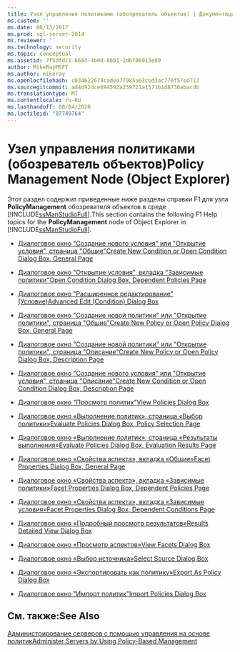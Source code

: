 ```yaml
---
title: Узел управления политиками (обозреватель объектов) | Документация Майкрософт
ms.custom: ''
ms.date: 06/13/2017
ms.prod: sql-server-2014
ms.reviewer: ''
ms.technology: security
ms.topic: conceptual
ms.assetid: 7f5dfdc1-6693-4b0d-8691-2d6f06913ed9
author: MikeRayMSFT
ms.author: mikeray
ms.openlocfilehash: c034622674cadea77985a03ced3ac776f57ed713
ms.sourcegitcommit: ad4d92dce894592a259721a1571b1d8736abacdb
ms.translationtype: MT
ms.contentlocale: ru-RU
ms.lasthandoff: 08/04/2020
ms.locfileid: "87749764"
---
```

# <a name="policy-management-node-object-explorer"></a><span data-ttu-id="7e77f-102">Узел управления политиками (обозреватель объектов)</span><span class="sxs-lookup"><span data-stu-id="7e77f-102">Policy Management Node (Object Explorer)</span></span>
  <span data-ttu-id="7e77f-103">Этот раздел содержит приведенные ниже разделы справки F1 для узла **PolicyManagement** обозревателя объектов в среде [!INCLUDE[ssManStudioFull](../../includes/ssmanstudiofull-md.md)].</span><span class="sxs-lookup"><span data-stu-id="7e77f-103">This section contains the following F1 Help topics for the **PolicyManagement** node of Object Explorer in [!INCLUDE[ssManStudioFull](../../includes/ssmanstudiofull-md.md)].</span></span>  
  
-   [<span data-ttu-id="7e77f-104">Диалоговое окно "Создание нового условия" или "Открытие условия", страница "Общие"</span><span class="sxs-lookup"><span data-stu-id="7e77f-104">Create New Condition or Open Condition Dialog Box, General Page</span></span>](../../integration-services/general-page-of-integration-services-designers-options.md)  
  
-   [<span data-ttu-id="7e77f-105">Диалоговое окно "Открытие условия", вкладка "Зависимые политики"</span><span class="sxs-lookup"><span data-stu-id="7e77f-105">Open Condition Dialog Box, Dependent Policies Page</span></span>](open-condition-dialog-box-dependent-policies-page.md)  
  
-   [<span data-ttu-id="7e77f-106">Диалоговое окно "Расширенное редактирование" (Условие)</span><span class="sxs-lookup"><span data-stu-id="7e77f-106">Advanced Edit &#40;Condition&#41; Dialog Box</span></span>](advanced-edit-condition-dialog-box.md)  
  
-   [<span data-ttu-id="7e77f-107">Диалоговое окно "Создание новой политики" или "Открытие политики", страница "Общие"</span><span class="sxs-lookup"><span data-stu-id="7e77f-107">Create New Policy or Open Policy Dialog Box, General Page</span></span>](create-new-policy-or-open-policy-dialog-box-general-page.md)  
  
-   [<span data-ttu-id="7e77f-108">Диалоговое окно "Создание новой политики" или "Открытие политики", страница "Описание"</span><span class="sxs-lookup"><span data-stu-id="7e77f-108">Create New Policy or Open Policy Dialog Box, Description Page</span></span>](create-new-policy-or-open-policy-dialog-box-description-page.md)  
  
-   [<span data-ttu-id="7e77f-109">Диалоговое окно "Создание нового условия" или "Открытие условия", страница "Описание"</span><span class="sxs-lookup"><span data-stu-id="7e77f-109">Create New Condition or Open Condition Dialog Box, Description Page</span></span>](create-new-condition-or-open-condition-dialog-box-description-page.md)  
  
-   [<span data-ttu-id="7e77f-110">Диалоговое окно "Просмотр политик"</span><span class="sxs-lookup"><span data-stu-id="7e77f-110">View Policies Dialog Box</span></span>](view-policies-dialog-box.md)  
  
-   [<span data-ttu-id="7e77f-111">Диалоговое окно «Выполнение политик», страница «Выбор политики»</span><span class="sxs-lookup"><span data-stu-id="7e77f-111">Evaluate Policies Dialog Box, Policy Selection Page</span></span>](evaluate-policies-dialog-box-policy-selection-page.md)  
  
-   [<span data-ttu-id="7e77f-112">Диалоговое окно «Выполнение политик», страница «Результаты выполнения»</span><span class="sxs-lookup"><span data-stu-id="7e77f-112">Evaluate Policies Dialog Box, Evaluation Results Page</span></span>](evaluate-policies-dialog-box-evaluation-results-page.md)  
  
-   [<span data-ttu-id="7e77f-113">Диалоговое окно «Свойства аспекта», вкладка «Общие»</span><span class="sxs-lookup"><span data-stu-id="7e77f-113">Facet Properties Dialog Box, General Page</span></span>](facet-properties-dialog-box-general-page.md)  
  
-   [<span data-ttu-id="7e77f-114">Диалоговое окно «Свойства аспекта», вкладка «Зависимые политики»</span><span class="sxs-lookup"><span data-stu-id="7e77f-114">Facet Properties Dialog Box, Dependent Policies Page</span></span>](facet-properties-dialog-box-dependent-policies-page.md)  
  
-   [<span data-ttu-id="7e77f-115">Диалоговое окно «Свойства аспекта», вкладка «Зависимые условия»</span><span class="sxs-lookup"><span data-stu-id="7e77f-115">Facet Properties Dialog Box, Dependent Conditions Page</span></span>](facet-properties-dialog-box-dependent-conditions-page.md)  
  
-   [<span data-ttu-id="7e77f-116">Диалоговое окно «Подробный просмотр результатов»</span><span class="sxs-lookup"><span data-stu-id="7e77f-116">Results Detailed View Dialog Box</span></span>](results-detailed-view-dialog-box.md)  
  
-   [<span data-ttu-id="7e77f-117">Диалоговое окно «Просмотр аспектов»</span><span class="sxs-lookup"><span data-stu-id="7e77f-117">View Facets Dialog Box</span></span>](view-facets-dialog-box.md)  
  
-   [<span data-ttu-id="7e77f-118">Диалоговое окно «Выбор источника»</span><span class="sxs-lookup"><span data-stu-id="7e77f-118">Select Source Dialog Box</span></span>](select-source-dialog-box.md)  
  
-   [<span data-ttu-id="7e77f-119">Диалоговое окно «Экспортировать как политику»</span><span class="sxs-lookup"><span data-stu-id="7e77f-119">Export As Policy Dialog Box</span></span>](export-as-policy-dialog-box.md)  
  
-   [<span data-ttu-id="7e77f-120">Диалоговое окно "Импорт политик"</span><span class="sxs-lookup"><span data-stu-id="7e77f-120">Import Policies Dialog Box</span></span>](import-policies-dialog-box.md)  
  
## <a name="see-also"></a><span data-ttu-id="7e77f-121">См. также:</span><span class="sxs-lookup"><span data-stu-id="7e77f-121">See Also</span></span>  
 [<span data-ttu-id="7e77f-122">Администрирование серверов с помощью управления на основе политик</span><span class="sxs-lookup"><span data-stu-id="7e77f-122">Administer Servers by Using Policy-Based Management</span></span>](administer-servers-by-using-policy-based-management.md)  
  
  
